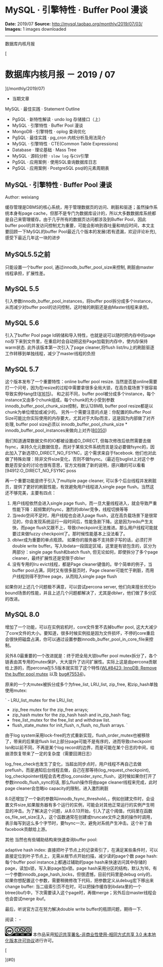# MySQL · 引擎特性 · Buffer Pool 漫谈

**Date:** 2019/07
**Source:** http://mysql.taobao.org/monthly/2019/07/03/
**Images:** 1 images downloaded

---

数据库内核月报

 [
 # 数据库内核月报 － 2019 / 07
 ](/monthly/2019/07)

 * 当期文章

 MySQL · 最佳实践 · Statement Outline
* PgSQL · 新特性解读 · undo log 存储接口（上）
* MySQL · 引擎特性 · Buffer Pool 漫谈
* MongoDB · 引擎特性 · oplog 查询优化
* PgSQL · 最佳实践 · pg_cron 内核分析及用法简介
* MySQL · 引擎特性 · CTE(Common Table Expressions)
* Database · 理论基础 · Mass Tree
* MySQL · 源码分析 · `slow log` 与`CSV`引擎
* PgSQL · 应用案例 · 使用SQL查询数据库日志
* PgSQL · 应用案例 · PostgreSQL psql的元素周期表

 ## MySQL · 引擎特性 · Buffer Pool 漫谈 
 Author: weixiang 

 缓存管理是DBMS的核心系统，用于管理数据页的访问、刷脏和驱逐；虽然操作系统本身有page cache，但那不是专门为数据库设计的，所以大多数数据库系统都是自己来管理缓存。由于几乎所有的数据页访问都涉及到Buffer Pool，因此buffer pool的并发访问控制尤为重要，可能会影响到吞吐量和响应时间，本文主要回顾一下MySQL的buffer Pool最近几个版本的发展(若有遗漏，欢迎评论补充), 感受下最近几年这一块的进步

## MySQL5.5之前
只能设置一个buffer pool, 通过innodb_buffer_pool_size来控制, 刷脏由master线程承担，扩展性差。

## MySQL 5.5
引入参数innodb_buffer_pool_instances，将buffer pool拆分成多个instance，从而减少对buffer pool的访问控制，这时候的刷脏还是由Master线程来承担。

## MySQL 5.6
引入了buffer Pool page Id转储和导入特性，也就是说可以随时把内存中的page no存下来到文件里，在重启时会自动把这些Page加载到内存中，使内存保持warm状态. 此外该版本第一次引入了page cleaner,将flush list/lru上的刷脏驱逐工作转移到单独线程，减少了master线程的负担

## MySQL 5.7
这个版本发布了一个重要特性：online buffer pool resize. 当然是否是online需要打一个问号，因为在resize的过程中需要拿很多全局大锁，在高负载场景下很容易导致实例Hang住([81615](https://yq.aliyun.com/go/articleRenderRedirect?spm=a2c4e.11153940.0.0.73a83876bEFBeM&url=https%3A%2F%2Fbugs.mysql.com%2Fbug.php%3Fid%3D81615))。 
和之前不同，buffer pool被分成多个instance，每个instance又由多个chunk组成，每个chunk的大小受到参数innodb_buffer_pool_chunk_size控制，默认128MB, buffer pool resize都是以chunk为单位增加或减少的。
另外一个需要注意的点是：你配置的Buffer Pool Size可能比你实际使用的内存要大，尤其对于大Bp而言，这是因为内部做了对齐处理, buffer pool size必须以 innodb_buffer_pool_chunk_size * innodb_buffer_pool_instances来做向上对齐([80350](https://yq.aliyun.com/go/articleRenderRedirect?spm=a2c4e.11153940.0.0.73a83876bEFBeM&url=https%3A%2F%2Fbugs.mysql.com%2Fbug.php%3Fid%3D80350))

我们知道通常数据文件的IO都被设置成O_DIRECT, 但每次修改后依然需要去做fsync，来持久化元数据信息，而对于某些文件系统而言是没必要做fsync的，因此加入了新选项O_DIRECT_NO_FSYNC，这个需求来自于facebook. 他们也对此做了特殊处理：除非文件size变化，否则不做fsync。（最近在buglist上对这个参数是否安全的讨论也很有意思，官方文档做了新的说明，感兴趣的可以看看 [94912:O_DIRECT_NO_FSYNC poss

再一个重要功能是终于引入了multiple page cleaner, 可以多个后台线程并发刷脏页，提供了更好的刷脏性能，有效避免用户线程进入single page flush。当然这还不够完美，主要有四点：

1. 用户线程依然会进入single page flush，而一旦大量线程进入，就会导致严重性能下降：超频繁的fsync，激烈的dblwr竞争，线程切换等等
2. 当redo空间不足时，用户线程也会进入page flush，这在高负载场景下是很常见的，你会发现系统运行一段时间后，性能急剧下降。这是因为redo产生太快，而page flush又跟不上，导致checkpoint无法推进。那么用户线程可能就要过来做fuzzy checkpoint了。那时候性能基本上没法看了。
3. dblwr成为重要的单点瓶颈。 如果你的服务器不支持原子写的话，必须打开double write buffer。写入Ibdata一段固定区域，这里是有锁包含的，区分为两部分：single page flush和batch flush, 但无论如何，即使拆分了多个page cleaner，最终扩展性还是受限于dblwr
4. 没有专用的lru evict线程，都是Page cleaner键值的。举个简单的例子，当buffer pool占满，同时又有很多脏页时，Page cleaner可能忙于刷脏，而用户线程则得不到free page，从而陷入single page flush

如果你对上述几个问题极不满意，可以尝试percona server, 他们向来擅长优化Io bound场景的性能，并且上述几个问题都解决了，尤其是dblwr，他们做了多分区的改进。

## MySQL 8.0
增加了一个功能，可以在实例宕机时，core文件里不去掉buffer pool, 这大大减少了core文件的大小。要知道，很多时候实例挂是因为文件损坏，不停的core重启会很快把磁盘占满，你可以通过设置参数innodb_buffer_pool_in_core_file来控制。

另外8.0最重要的一个改进就是：终于把全局大锁buffer pool mutex拆分了，各个链表由其专用的mutex保护，大大提升了访问扩展性。实际上这是由percona贡献给上游的，而percona在5.5版本就实现了这个特性([WL#8423: InnoDB: Remove the buffer pool mutex](https://yq.aliyun.com/go/articleRenderRedirect?spm=a2c4e.11153940.0.0.73a83876bEFBeM&url=https%3A%2F%2Fdev.mysql.com%2Fworklog%2Ftask%2F%3Fid%3D8423) 以及 [bug#75534](https://yq.aliyun.com/go/articleRenderRedirect?spm=a2c4e.11153940.0.0.73a83876bEFBeM&url=https%3A%2F%2Fbugs.mysql.com%2Fbug.php%3Fid%3D75534))。

原来的一个大mutex被拆分成多个为free_list, LRU_list, zip_free, 和zip_hash单独使用mutex:

` - LRU_list_mutex for the LRU_list;
 - zip_free mutex for the zip_free arrays;
 - zip_hash mutex for the zip_hash hash and in_zip_hash flag;
 - free_list_mutex for the free_list and withdraw list.
 - flush_state_mutex for init_flush, n_flush, no_flush arrays.
`

由于log system采用lock-free的方式重新实现，flush_order_mutex也被移除了，带来的后果是flush list上部分page可能不是有序的，进而导致checkpoint lsn和以前不同，不再是某个log record的边界，而是可能在某个日志的中间，给崩溃恢复带来了一定的复杂度（需要回溯日志）

log_free_check也发生了变化，当超出同步点时，用户线程不再自己去做preflush，而是通知后台线程去做，自己在那等待(log_request_checkpoint), log_checkpointer线程会去考虑log_consider_sync_flush，这时候如果你打开了参数innodb_flush_sync的话, 那么flush操作将由page cleaner线程来完成，此时page cleaner会忽略io capacity的限制，进入激烈刷脏

8.0还增加了一个新的参数叫innodb_fsync_threshold，，例如创建文件时，会设置文件size,如果服务器有多个运行的实例，可能会对其他正常运行的实例产生明显的冲击。为了解决这个问题，从8.0.13开始，引入了这个阈值，代码里在函数os_file_set_size注入，这个函数通常在创建或truncate文件之类的操作时调用，表示每写到这么多个字节时，要fsync一次，避免对系统产生冲击。这个补丁由facebook贡献给上游。

其他
当然也有些辅助结构来快速查询buffer pool:

adaptive hash index: 直接把叶子节点上的记录索引了，在满足某些条件时，可以直接定位到叶子节点上，无需从根节点开始扫描，减少读的page个数
page hash: 每个buffer pool instance上都通过辅助的page hash来快速访问其中存储的page，读加s锁，写入新page加x锁。page hash采用分区的结构，默认为16，有一个参数innodb_page_hash_locks，但很遗憾，目前代码里是debug only的，如果你想配置这个参数，需要稍微修改下代码，把参数定义从debug宏下移出来
change buffer: 当二级索引页不在时，可以把操作缓存到ibdata里的一个btree(ibuf)中，下次需要读入这个page时，再做merge；另外后台master线程会也会尝试merge ibuf。

最后，听说官方正在努力解决double write buffer的瓶颈问题，期待一下.

 阅读： - 

[![知识共享许可协议](.img/8232d49bd3e9_88x31.png)](http://creativecommons.org/licenses/by-nc-sa/3.0/)
本作品采用[知识共享署名-非商业性使用-相同方式共享 3.0 未本地化版本许可协议](http://creativecommons.org/licenses/by-nc-sa/3.0/)进行许可。

 [

 ](#0)